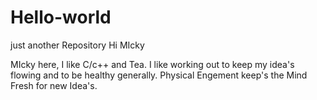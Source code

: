 # Hello-world
just  another Repository 
Hi MIcky

MIcky here, I like C/c++ and Tea. I like working out to keep my idea's flowing and to be healthy generally.
Physical Engement keep's the Mind Fresh for new Idea's.
